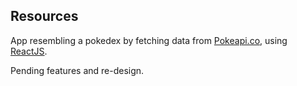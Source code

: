 ## Resources

App resembling a pokedex by fetching data from [Pokeapi.co](https://pokeapi.co/), using [ReactJS](https://reactjs.org/).

Pending features and re-design.
